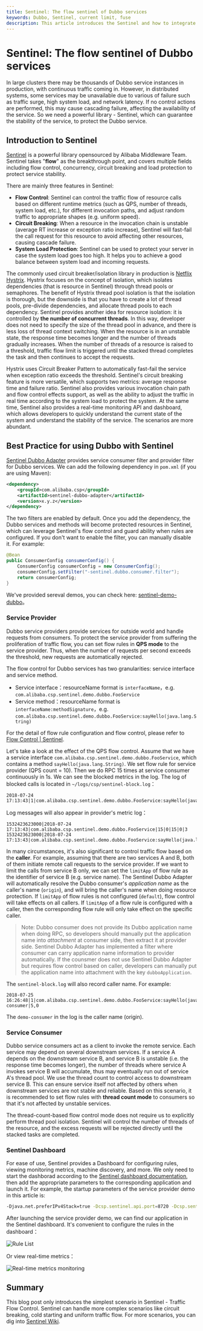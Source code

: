```yaml
---
title: Sentinel: The flow sentinel of Dubbo services
keywords: Dubbo, Sentinel, current limit, fuse
description: This article introduces the Sentinel and how to integrate it with Dubbo.
---
```


# Sentinel: The flow sentinel of Dubbo services

In large clusters there may be thousands of Dubbo service instances in production, with continuous traffic coming in. However, in distributed systems, some services may be unavailable due to various of failure such as traffic surge, high system load, and network latency. If no control actions are performed, this may cause cascading failure, affecting the availability of the service. So we need a powerful library - Sentinel, which can guarantee the stability of the service, to protect the Dubbo service.

## Introduction to Sentinel

[Sentinel](https://github.com/alibaba/Sentinel) is a powerful library opensourced by Alibaba Middleware Team. Sentinel takes "**flow**" as the breakthrough point, and covers multiple fields including flow control, concurrency, circuit breaking and load protection to protect service stability.

There are mainly three features in Sentinel:

- **Flow Control**: Sentinel can control the traffic flow of resource calls based on different runtime metrics (such as QPS, number of threads, system load, etc.), for different invocation paths, and adjust random traffic to appropriate shapes (e.g. uniform speed).
- **Circuit Breaking**: When a resource in the invocation chain is unstable (average RT increase or exception ratio increase), Sentinel will fast-fail the call request for this resource to avoid affecting other resources, causing cascade failure.
- **System Load Protection**: Sentinel can be used to protect your server in case the system load goes too high. It helps you to achieve a good balance between system load and incoming requests.

The commonly used circuit breaker/isolation library in production is [Netflix Hystrix](https://github.com/Netflix/Hystrix). Hystrix focuses on the concept of isolation, which isolates dependencies (that is resource in Sentinel) through thread pools or semaphores. The benefit of Hystrix thread pool isolation is that the isolation is thorough, but the downside is that you have to create a lot of thread pools, pre-divide dependencies, and allocate thread pools to each dependency. Sentinel provides another idea for resource isolation: it is controlled by **the number of concurrent threads**. In this way, developer does not need to specify the size of the thread pool in advance, and there is less loss of thread context switching. When the resource is in an unstable state, the response time becomes longer and the number of threads gradually increases. When the number of threads of a resource is raised to a threshold, traffic flow limit is triggered until the stacked thread completes the task and then continues to accept the requests.

Hystrix uses Circuit Breaker Pattern to automatically fast-fail the service when exception ratio exceeds the threshold. Sentinel's circuit breaking feature is more versatile, which supports two metrics: average response time and failure ratio. Sentinel also provides various invocation chain path and flow control effects support, as well as the ability to adjust the traffic in real time according to the system load to protect the system. At the same time, Sentinel also provides a real-time monitoring API and dashboard, which allows developers to quickly understand the current state of the system and understand the stability of the service. The scenarios are more abundant.

## Best Practice for using Dubbo with Sentinel

[Sentinel Dubbo Adapter](https://github.com/dubbo/dubbo-sentinel-support) provides service consumer filter and provider filter for Dubbo services. We can add the following dependency in `pom.xml` (if you are using Maven):

```xml
<dependency>
    <groupId>com.alibaba.csp</groupId>
    <artifactId>sentinel-dubbo-adapter</artifactId>
    <version>x.y.z</version>
</dependency>
```

The two filters are enabled by default. Once you add the dependency, the Dubbo services and methods will become protected resources in Sentinel, which can leverage Sentinel's flow control and guard ability when rules are configured. If you don't want to enable the filter, you can manually disable it. For example:

```java
@Bean
public ConsumerConfig consumerConfig() {
    ConsumerConfig consumerConfig = new ConsumerConfig();
    consumerConfig.setFilter("-sentinel.dubbo.consumer.filter");
    return consumerConfig;
}
```

We've provided sereval demos, you can check here: [sentinel-demo-dubbo](https://github.com/alibaba/Sentinel/tree/master/sentinel-demo/sentinel-demo-dubbo)。

### Service Provider

Dubbo service providers provide services for outside world and handle requests from consumers. To protect the service provider from suffering the proliferation of traffic flow, you can set flow rules in **QPS mode** to the service provider. Thus, when the number of requests per second exceeds the threshold, new requests are automatically rejected.

The flow control for Dubbo services has two granularities: service interface and service method.

- Service interface：resourceName format is `interfaceName`，e.g. `com.alibaba.csp.sentinel.demo.dubbo.FooService`
- Service method：resourceName format is `interfaceName:methodSignature`，e.g. `com.alibaba.csp.sentinel.demo.dubbo.FooService:sayHello(java.lang.String)`

For the detail of flow rule configuration and flow control, please refer to [Flow Control | Sentinel](https://github.com/alibaba/Sentinel/wiki/Flow-Control).

Let's take a look at the effect of the QPS flow control. Assume that we have a service interface `com.alibaba.csp.sentinel.demo.dubbo.FooService`, which contains a method `sayHello(java.lang.String)`. We set flow rule for service provider (QPS count = 10). Then we do RPC 15 times at service consumer continuously in 1s. We can see the blocked metrics in the log. The log of blocked calls is located in `~/logs/csp/sentinel-block.log`：

```
2018-07-24 17:13:43|1|com.alibaba.csp.sentinel.demo.dubbo.FooService:sayHello(java.lang.String),FlowException,default,|5,0
```

Log messages will also appear in provider's metric log：

```
1532423623000|2018-07-24 17:13:43|com.alibaba.csp.sentinel.demo.dubbo.FooService|15|0|15|0|3
1532423623000|2018-07-24 17:13:43|com.alibaba.csp.sentinel.demo.dubbo.FooService:sayHello(java.lang.String)|10|5|10|0|0
```

In many circumstances, it's also significant to control traffic flow based on the **caller**. For example, assuming that there are two services A and B, both of them initiate remote call requests to the service provider. If we want to limit the calls from service B only, we can set the `limitApp` of flow rule as the identifier of service B (e.g. service name). The Sentinel Dubbo Adapter will automatically resolve the Dubbo consumer's *application name* as the caller's name (`origin`), and will bring the caller's name when doing resource protection. If `limitApp` of flow rules is not configured (`default`), flow control will take effects on all callers. If `limitApp` of a flow rule is configured with a caller, then the corresponding flow rule will only take effect on the specific caller.

> Note: Dubbo consumer does not provide its Dubbo application name when doing RPC, so developers should manually put the application name into *attachment* at consumer side, then extract it at provider side. Sentinel Dubbo Adapter has implemented a filter where consumer can carry application name information to provider automatically. If the counsmer does not use Sentinel Dubbo Adapter but requires flow control based on caller, developers can manually put the application name into attachment with the key `dubboApplication`.

The `sentinel-block.log` will also record caller name. For example:

```
2018-07-25 16:26:48|1|com.alibaba.csp.sentinel.demo.dubbo.FooService:sayHello(java.lang.String),FlowException,default,demo-consumer|5,0
```

The `demo-consumer` in the log is the caller name (origin).

### Service Consumer

Dubbo service consumers act as a client to invoke the remote service. Each service may depend on several downstream services. If a service A depends on the downstream service B, and service B is unstable (i.e. the response time becomes longer), the number of threads where service A invokes service B will accumulate, thus may eventually run out of service A's thread pool. We use the thread count to control access to downstream service B. This can ensure service itself not affected by others when downstream services are not stable and reliable. Based on this scenario, it is recommended to set flow rules with **thread count mode** to consumers so that it's not affected by unstable services.

The thread-count-based flow control mode does not require us to explicitly perform thread pool isolation. Sentinel will control the number of threads of the resource, and the excess requests will be rejected directly until the stacked tasks are completed.

### Sentinel Dashboard

For ease of use, Sentinel provides a Dashboard for configuring rules, viewing monitoring metrics, machine discovery, and more. We only need to start the dashborad according to the [Sentinel dashboard documentation](https://github.com/alibaba/Sentinel/wiki/Dashboard), then add the appropriate parameters to the corresponding application and launch it. For example, the startup parameters of the service provider demo in this article is:

```bash
-Djava.net.preferIPv4Stack=true -Dcsp.sentinel.api.port=8720 -Dcsp.sentinel.dashboard.server=localhost:8080 -Dproject.name=dubbo-provider-demo
```

After launching the service provider demo, we can find our application in the Sentinel dashboard. It's convenient to configure the rules in the dashboard：

![Rule List](../../img/blog/sentinel-dashboard-view-rules.png)

Or view real-time metrics：

![Real-time metrics monitoring](../../img/blog/sentinel-dashboard-metrics.png)

## Summary

This blog post only introduces the simplest scenario in Sentinel - Traffic Flow Control. Sentinel can handle more complex scenarios like circuit breaking, cold starting and uniform traffic flow. For more scenarios, you can dig into [Sentinel Wiki](https://github.com/alibaba/Sentinel/wiki).
